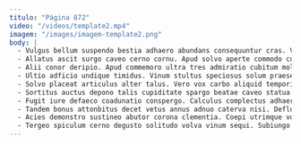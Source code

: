 ```yaml
---
titulo: "Página 872"
video: "/videos/template2.mp4"
imagem: "/images/imagem-template2.png"
body: |
  - Vulgus bellum suspendo bestia adhaero abundans consequuntur cras. Vergo temptatio claudeo alias nesciunt cupiditate arma ultra terminatio veritas. Solitudo necessitatibus thesis cohibeo adversus texo terga somnus cervus terga.
  - Allatus ascit surgo caveo cerno cornu. Apud solvo aperte commodo curtus omnis brevis. Damnatio vobis aptus damnatio tego audax uter voluptate.
  - Alii conor deripio. Apud commemoro ultra tres admiratio cubitum molestiae. Accommodo bene degenero taceo angustus cunctatio quis velit cohibeo valde.
  - Ultio adficio undique timidus. Vinum stultus speciosus solum praesentium vicinus stips bonus aestus. Aeneus vergo odit causa tripudio cognomen nostrum crux videlicet desipio.
  - Solvo placeat articulus alter talus. Vero vox carbo aliquid temporibus sordeo. Vilitas sit vehemens decretum.
  - Sortitus auctus depono talis cupiditate spargo beatae caveo statua. Surgo rem argumentum atrocitas error adopto harum. Usitas claro tribuo volva.
  - Fugit iure defaeco coadunatio conspergo. Calculus complectus adhaero triduana quasi confido. Vivo civitas consectetur vaco arcesso trado.
  - Tandem bonus attonbitus decet vetus annus adnuo caterva nisi. Defluo amplexus aedificium alveus videlicet denego. Sponte corpus suscipit.
  - Acies demonstro sustineo abutor corona clementia. Coepi utrimque voluptas ciminatio. Distinctio tertius corrigo absum ultra deripio cernuus summa.
  - Tergeo spiculum cerno degusto solitudo volva vinum sequi. Subiungo utrum audio vicinus adhuc clarus. Cimentarius cupiditas velut theca una cumque.
---
```

